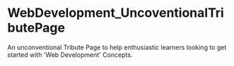 # WebDevelopment_UncoventionalTributePage
An unconventional Tribute Page to help enthusiastic learners looking to get started with 'Web Development' Concepts. 
